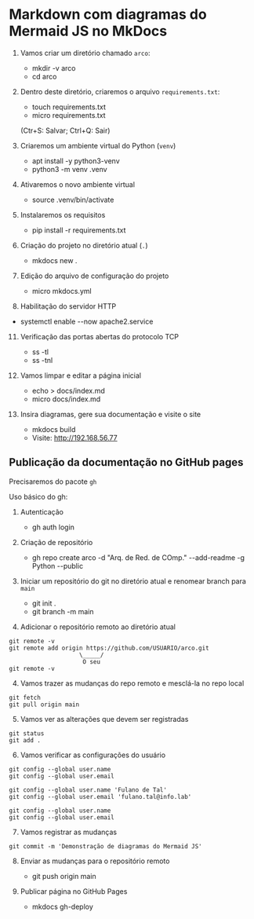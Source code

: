 # Markdown com diagramas do Mermaid JS no MkDocs

1. Vamos criar um diretório chamado `arco`:

   - mkdir -v arco
   - cd arco


4. Dentro deste diretório, criaremos o arquivo `requirements.txt`:

   - touch requirements.txt
   - micro requirements.txt

   (Ctr+S: Salvar; Ctrl+Q: Sair)
	
5. Criaremos um ambiente virtual do Python (`venv`)

   - apt install -y python3-venv
   - python3 -m venv .venv
	
6. Ativaremos o novo ambiente virtual

   - source .venv/bin/activate

7. Instalaremos os requisitos

   - pip install -r requirements.txt

8. Criação do projeto no diretório atual (`.`)

   - mkdocs new .

9. Edição do arquivo de configuração do projeto

   - micro mkdocs.yml

10. Habilitação do servidor HTTP

   - systemctl enable --now apache2.service

11. Verificação das portas abertas do protocolo TCP

    - ss -tl
    - ss -tnl

12. Vamos limpar e editar a página inicial

    - echo > docs/index.md
    - micro docs/index.md

13. Insira diagramas, gere sua documentação e visite o site

    - mkdocs build
    - Visite: <http://192.168.56.77>

## Publicação da documentação no GitHub pages

Precisaremos do pacote `gh`

Uso básico do gh:

1. Autenticação

   - gh auth login

2. Criação de repositório

   - gh repo create arco -d "Arq. de Red. de COmp." --add-readme -g Python --public

3. Iniciar um repositório do git no diretório atual e 
renomear branch para `main`

   - git init .
   - git branch -m main

3. Adicionar o repositório remoto ao diretório atual	

```
git remote -v
git remote add origin https://github.com/USUARIO/arco.git
				    \_____/
				     O seu
git remote -v	                                        
```

4. Vamos trazer as mudanças do repo remoto e mesclá-la no repo local

```
git fetch
git pull origin main
```

5. Vamos ver as alterações que devem ser registradas

```
git status
git add .
```

6. Vamos verificar as configurações do usuário

```
git config --global user.name
git config --global user.email

git config --global user.name 'Fulano de Tal'
git config --global user.email 'fulano.tal@info.lab'

git config --global user.name
git config --global user.email
```

7. Vamos registrar as mudanças

```
git commit -m 'Demonstração de diagramas do Mermaid JS'
```

8. Enviar as mudanças para o repositório remoto

   - git push origin main
  
9. Publicar página no GitHub Pages

   - mkdocs gh-deploy
  

